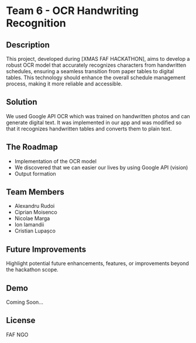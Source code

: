 # Team 6 - OCR Handwriting Recognition

## Description
This project, developed during [XMAS FAF HACKATHON], aims to develop a robust OCR model that accurately recognizes characters from handwritten schedules, ensuring a seamless transition from paper tables to digital tables. This technology should enhance the overall schedule management process, making it more reliable and accessible.

## Solution
We used Google API OCR which was trained on handwritten photos and can generate digital text. It was implemented in our app and was modified so that it recognizes handwritten tables and converts them to plain text.


## The Roadmap
- Implementation of the OCR model
- We discovered that we can easier our lives by using Google API (vision)
- Output formation

## Team Members
- Alexandru Rudoi
- Ciprian Moisenco
- Nicolae Marga 
- Ion Iamandii
- Cristian Lupașco

## Future Improvements
Highlight potential future enhancements, features, or improvements beyond the hackathon scope.

## Demo
Coming Soon...

## License
FAF NGO
